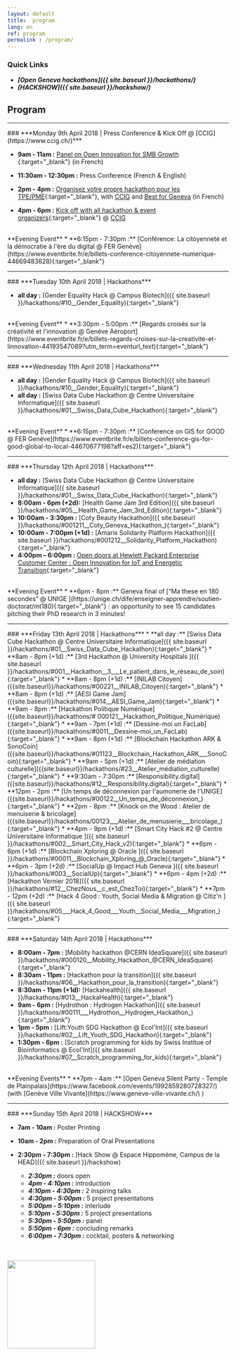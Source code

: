 ```yaml
---
layout: default
title:  program
lang: en
ref: program
permalink : /program/
---
```




### **Quick Links**
  * ***[Open Geneva hackathons]({{ site.baseurl }}/hackathons/)***
  * ***[HACKSHOW]({{ site.baseurl }}/hackshow/)***

## **Program**
<hr>
### ***Monday 9th April 2018 | Press Conference & Kick Off @ [CCIG](https://www.ccig.ch/)***


* **9am - 11am :** [Panel on Open Innovation for SMB Growth ](https://www.ccig.ch/agenda/2018/04/Linnovation-au-service-de-la-croissance-des-PME-Le-hackathon-pour-les-Nuls){:target="_blank"} (in French)
* **11:30am - 12:30pm :** Press Conference (French & English)

* **2pm - 4pm :** [Organisez votre propre hackathon pour les TPE/PME](https://www.ccig.ch/agenda/2018/04/Organisez-votre-propre-hackathon){:target="_blank"}, with [CCIG](https://www.ccig.ch/) and [Best for Geneva](https://bestforgeneva.ch/) (in French)
* **4pm - 6pm :** [Kick off with all hackathon & event organizers](https://www.eventbrite.fr/e/billets-kick-off-open-geneva-44792372191?aff=es2){:target="_blank"} @ [CCIG](https://www.ccig.ch/)

<br>
**Evening Event**
* **6:15pm - 7:30pm :** [Conférence: La citoyenneté et la démocratie à l'ère du digital @ FER Genève](https://www.eventbrite.fr/e/billets-conference-citoyennete-numerique-44669483628){:target="_blank"}


<br>

<hr>
### ***Tuesday 10th April 2018 | Hackathons***

* **all day :** [Gender Equality Hack @ Campus Biotech]({{ site.baseurl }}/hackathons/#10__Gender_Equality){:target="_blank"}

<br>
**Evening Event**
* **3:30pm - 5:00pm :** [Regards croisés sur la créativité et l'innovation @ Genève Aéroport](https://www.eventbrite.fr/e/billets-regards-croises-sur-la-creativite-et-linnovation-44193547089?utm_term=eventurl_text){:target="_blank"}

<br>
<hr>
### ***Wednesday 11th April 2018 | Hackathons***

* **all day :** [Gender Equality Hack @ Campus Biotech]({{ site.baseurl }}/hackathons/#10__Gender_Equality){:target="_blank"}
* **all day :** [Swiss Data Cube Hackathon @ Centre Universitaire Informatique]({{ site.baseurl }}/hackathons/#01__Swiss_Data_Cube_Hackathon){:target="_blank"}

<br>
**Evening Event**
* **6:15pm - 7:30pm :** [Conference on GIS for GOOD @ FER Genève](https://www.eventbrite.fr/e/billets-conference-gis-for-good-global-to-local-44670677198?aff=es2){:target="_blank"}


<br>
<hr>
### ***Thursday 12th April 2018 | Hackathons***

* **all day :** [Swiss Data Cube Hackathon @ Centre Universitaire Informatique]({{ site.baseurl }}/hackathons/#01__Swiss_Data_Cube_Hackathon){:target="_blank"}
* **8:00am - 6pm (+2d):** [Health Game Jam 3rd Edition]({{ site.baseurl }}/hackathons/#05__Health_Game_Jam_3rd_Edition){:target="_blank"}
* **10:00am - 3:30pm :** [Coty Beauty Hackathon]({{ site.baseurl }}/hackathons/#001211__Coty_Geneva_Hackathon_){:target="_blank"}
* **10:00am - 7:00pm (+1d) :** [Amaris Solidarity Platform Hackathon]({{ site.baseurl }}/hackathons/#001212__Solidarity_Platform_Hackathon){:target="_blank"}
* **4:00pm – 6:00pm :** [Open doors at Hewlett Packard Enterprise Customer Center : Open Innovation for IoT and Energetic Transition](https://www.eventbrite.fr/e/billets-portes-ouvertes-au-centre-clients-hpe-innovation-ouverte-dans-liot-et-la-transition-ecologique-44630337541?utm_term=eventurl_text){:target="_blank"}

<br>
**Evening Event**
* **6pm - 8pm :**  Geneva final of [“Ma these en 180 secondes” @ UNIGE ](https://unige.ch/dife/enseigner-apprendre/soutien-doctorat/mt180){:target="_blank"} : an opportunity to see 15 candidates pitching their PhD research in 3 minutes!


<br>
<hr>
### ***Friday 13th April 2018 | Hackathons***
* **all day :** [Swiss Data Cube Hackathon @ Centre Universitaire Informatique]({{ site.baseurl }}/hackathons/#01__Swiss_Data_Cube_Hackathon){:target="_blank"}
* **8am - 8pm (+1d) :** [3rd Hackathon @ University Hospitals ]({{ site.baseurl }}/hackathons/#001__Hackathon__3___Le_patient_dans_le_réseau_de_soin){:target="_blank"}
* **8am - 8pm (+1d) :** [INILAB Citoyen]({{site.baseurl}}/hackathons/#00221__INILAB_Citoyen){:target="_blank"}
* **8am - 8pm (+1d) :** [AESI Game Jam]({{site.baseurl}}/hackathons/#014__AESI_Game_Jam){:target="_blank"}
* **9am - 8pm :** [Hackathon Politique Numérique]({{site.baseurl}}/hackathons/# 000121__Hackathon_Politique_Numérique){:target="_blank"}
* **9am - 7pm (+1d) :** [Dessine-moi un FacLab]({{site.baseurl}}/hackathons/#0011__Dessine-moi_un_FacLab){:target="_blank"}
* **9am - 8pm (+1d) :** [Blockchain Hackathon ARK & SonoCoin]({{site.baseurl}}/hackathons/#01123__Blockchain_Hackathon_ARK___SonoCoin){:target="_blank"}
* **9am - 5pm (+1d) :** [Atelier de médiation culturelle]({{site.baseurl}}/hackathons/#23__Atelier_médiation_culturelle){:target="_blank"}
* **9:30am - 7:30pm :** [Responsibility.digital]({{site.baseurl}}/hackathons/#12__Responsibility.digital){:target="_blank"}
* **12pm - 2pm :** [Un temps de déconnexion par l'aumonerie de l'UNIGE]({{site.baseurl}}/hackathons/#00122__Un_temps_de_déconnexion_){:target="_blank"}
* **2pm - 8pm :** [Knock on the Wood : Atelier de menuiserie & bricolage]({{site.baseurl}}/hackathons/00123___Atelier_de_menusierie___bricolage_){:target="_blank"}
* **4pm - 9pm (+1d) :** [Smart City Hack #2 @ Centre Universitaire Informatique ]({{ site.baseurl }}/hackathons/#002__Smart_City_Hack_v2){:target="_blank"}
* **6pm - 6pm (+1d) :** [Blockchain Xploring @ Oracle ]({{ site.baseurl }}/hackathons/#00011__Blockchain_Xploring_@_Oracle){:target="_blank"}
* **6pm - 3pm (+2d) :** [SocialUp @ Impact Hub Geneva ]({{ site.baseurl }}/hackathons/#003__SocialUp){:target="_blank"}
* **6pm - 4pm (+2d) :** [Hackathon Vernier 2018]({{ site.baseurl }}/hackathons/#12__ChezNous__c_est_ChezToi){:target="_blank"}
* **7pm - 12pm (+2d) :** [Hack 4 Good : Youth, Social Media & Migration @ Citiz'n ]({{ site.baseurl }}/hackathons/#05___Hack_4_Good___Youth__Social_Media___Migration_){:target="_blank"}


<br>
<hr>
### ***Saturday 14th April 2018 | Hackathons***


* **8:00am - 7pm :** [Mobility hackathon @CERN IdeaSquare]({{ site.baseurl }}/hackathons/#000120__Mobility_Hackathon_@CERN_IdeaSquare){:target="_blank"}
* **8:30am - 11pm :** [Hackathon pour la transition]({{ site.baseurl }}/hackathons/#06__Hackathon_pour_la_transition){:target="_blank"}
* **8:30am - 11pm (+1d):** [Hackahealth]({{ site.baseurl }}/hackathons/#013__HackaHealth){:target="_blank"}
* **9am - 6pm :** [Hydrothon : Hydrogen Hackathon]({{ site.baseurl }}/hackathons/#00111___Hydrothon__Hydrogen_Hackathon_){:target="_blank"}
* **1pm - 5pm :** [Lift:Youth SDG Hackathon @ Ecol'Int]({{ site.baseurl }}/hackathons/#02__Lift_Youth_SDG_Hackathon){:target="_blank"}
* **1:30pm - 6pm :** [Scratch programming for kids by Swiss Institue of Bioinformatics @ Ecol'Int]({{ site.baseurl }}/hackathons/#07__Scratch_programming_for_kids){:target="_blank"}

<br>
**Evening Events**
* **7pm - 4am :** [Open Geneva Silent Party - Temple de Plainpalais](https://www.facebook.com/events/1992859280728327/) (with [Genève Ville Vivante](https://www.geneve-ville-vivante.ch/) )

<br>
<hr>
### ***Sunday 15th April 2018 | HACKSHOW***




* **7am - 10am :** Poster Printing
* **10am - 2pm :** Preparation of Oral Presentations

* **2:30pm - 7:30pm :** [Hack Show @ Espace Hippomène, Campus de la HEAD]({{ site.baseurl }}/hackshow)

  * ***2:30pm :*** doors open
  * ***4pm - 4:10pm :*** introduction
  * ***4:10pm - 4:30pm :*** 2 inspiring talks
  * ***4:30pm - 5:00pm :*** 5 project presentations
  * ***5:00pm - 5:10pm :*** interlude
  * ***5:10pm - 5:30pm :*** 5 project presentations
  * ***5:30pm - 5:50pm :*** panel
  * ***5:50pm - 6pm :*** concluding remarks
  * ***6:00pm - 7:30pm :*** cocktail, posters & networking

<br><br>
<a href="{{ site.baseurl }}/hackshow" target="_blank"><img src="{{ site.baseurl }}/images/hackshow/visuel_hackshow.jpg" height="200" alt="" class="imgspace" /></a>
